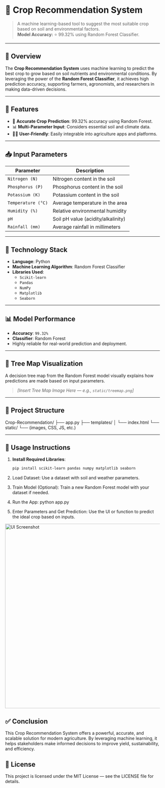 # 🌾 Crop Recommendation System

> A machine learning-based tool to suggest the most suitable crop based on soil and environmental factors.  
> **Model Accuracy:** ⭐ 99.32% using Random Forest Classifier.

---

## 📖 Overview

The **Crop Recommendation System** uses machine learning to predict the best crop to grow based on soil nutrients and environmental conditions. By leveraging the power of the **Random Forest Classifier**, it achieves high prediction accuracy, supporting farmers, agronomists, and researchers in making data-driven decisions.

---

## 🎯 Features

- 🌱 **Accurate Crop Prediction**: 99.32% accuracy using Random Forest.
- 📊 **Multi-Parameter Input**: Considers essential soil and climate data.
- 👨‍🌾 **User-Friendly**: Easily integrable into agriculture apps and platforms.

---

## 📥 Input Parameters

| Parameter     | Description                                  |
|---------------|----------------------------------------------|
| `Nitrogen (N)`| Nitrogen content in the soil                 |
| `Phosphorus (P)`| Phosphorus content in the soil              |
| `Potassium (K)`| Potassium content in the soil                |
| `Temperature (°C)`| Average temperature in the area          |
| `Humidity (%)`| Relative environmental humidity              |
| `pH`          | Soil pH value (acidity/alkalinity)           |
| `Rainfall (mm)`| Average rainfall in millimeters             |

---

## 🧰 Technology Stack

- **Language**: Python  
- **Machine Learning Algorithm**: Random Forest Classifier  
- **Libraries Used**:
  - `Scikit-learn`
  - `Pandas`
  - `NumPy`
  - `Matplotlib`
  - `Seaborn`

---

## 📊 Model Performance

- **Accuracy**: `99.32%`  
- **Classifier**: Random Forest  
- Highly reliable for real-world prediction and deployment.

---

## 🧠 Tree Map Visualization

A decision tree map from the Random Forest model visually explains how predictions are made based on input parameters.

> *[Insert Tree Map Image Here — e.g., `static/treemap.png`]*

---

## 📁 Project Structure

Crop-Recommendation/
├── app.py
├── templates/
│ └── index.html
└── static/
└── (images, CSS, JS, etc.)


---

## 🚀 Usage Instructions

1. **Install Required Libraries**:
   ```bash
   pip install scikit-learn pandas numpy matplotlib seaborn

2. Load Dataset:
   Use a dataset with soil and weather parameters.

3. Train Model (Optional):
   Train a new Random Forest model with your dataset if needed.

4. Run the App:
   python app.py

5. Enter Parameters and Get Prediction:
   Use the UI or function to predict the ideal crop based on inputs.

<img src="static/images/Screenshot 2025-06-14 194235.png" alt="UI Screenshot" width="600"/>

## ✅ Conclusion
This Crop Recommendation System offers a powerful, accurate, and scalable solution for modern agriculture. By leveraging machine learning, it helps stakeholders make informed decisions to improve yield, sustainability, and efficiency.

## 📄 License
This project is licensed under the MIT License — see the LICENSE file for details.